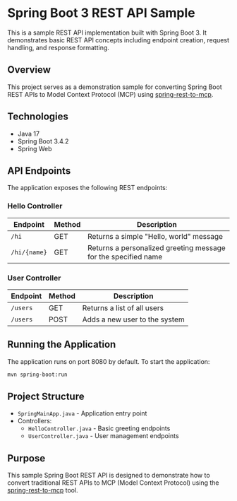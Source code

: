 # Spring Boot 3 REST API Sample

This is a sample REST API implementation built with Spring Boot 3. It demonstrates basic REST API concepts including endpoint creation, request handling, and response formatting.

## Overview

This project serves as a demonstration sample for converting Spring Boot REST APIs to Model Context Protocol (MCP) using [spring-rest-to-mcp](https://github.com/addozhang/spring-rest-to-mcp).

## Technologies

- Java 17
- Spring Boot 3.4.2
- Spring Web

## API Endpoints

The application exposes the following REST endpoints:

### Hello Controller

| Endpoint | Method | Description |
|----------|--------|-------------|
| `/hi` | GET | Returns a simple "Hello, world" message |
| `/hi/{name}` | GET | Returns a personalized greeting message for the specified name |

### User Controller

| Endpoint | Method | Description |
|----------|--------|-------------|
| `/users` | GET | Returns a list of all users |
| `/users` | POST | Adds a new user to the system |

## Running the Application

The application runs on port 8080 by default. To start the application:

```bash
mvn spring-boot:run
```

## Project Structure

- `SpringMainApp.java` - Application entry point
- Controllers:
  - `HelloController.java` - Basic greeting endpoints
  - `UserController.java` - User management endpoints

## Purpose

This sample Spring Boot REST API is designed to demonstrate how to convert traditional REST APIs to MCP (Model Context Protocol) using the [spring-rest-to-mcp](https://github.com/addozhang/spring-rest-to-mcp) tool.